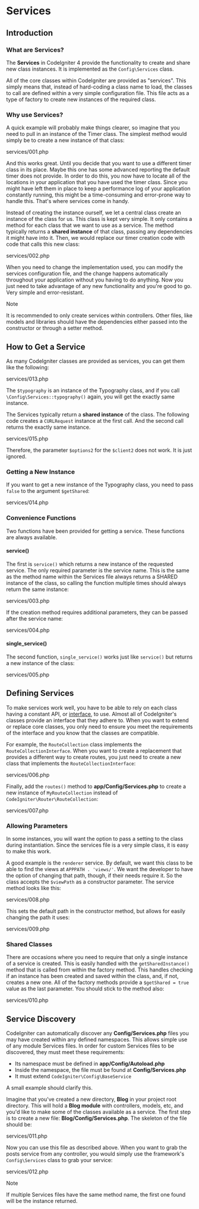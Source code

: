 # Services

<div class="contents" local="" depth="2">

</div>

## Introduction

### What are Services?

The **Services** in CodeIgniter 4 provide the functionality to create
and share new class instances. It is implemented as the
`Config\Services` class.

All of the core classes within CodeIgniter are provided as "services".
This simply means that, instead of hard-coding a class name to load, the
classes to call are defined within a very simple configuration file.
This file acts as a type of factory to create new instances of the
required class.

### Why use Services?

A quick example will probably make things clearer, so imagine that you
need to pull in an instance of the Timer class. The simplest method
would simply be to create a new instance of that class:

<div class="literalinclude">

services/001.php

</div>

And this works great. Until you decide that you want to use a different
timer class in its place. Maybe this one has some advanced reporting the
default timer does not provide. In order to do this, you now have to
locate all of the locations in your application that you have used the
timer class. Since you might have left them in place to keep a
performance log of your application constantly running, this might be a
time-consuming and error-prone way to handle this. That's where services
come in handy.

Instead of creating the instance ourself, we let a central class create
an instance of the class for us. This class is kept very simple. It only
contains a method for each class that we want to use as a service. The
method typically returns a **shared instance** of that class, passing
any dependencies it might have into it. Then, we would replace our timer
creation code with code that calls this new class:

<div class="literalinclude">

services/002.php

</div>

When you need to change the implementation used, you can modify the
services configuration file, and the change happens automatically
throughout your application without you having to do anything. Now you
just need to take advantage of any new functionality and you're good to
go. Very simple and error-resistant.

> [!NOTE]
> It is recommended to only create services within controllers. Other
> files, like models and libraries should have the dependencies either
> passed into the constructor or through a setter method.

## How to Get a Service

As many CodeIgniter classes are provided as services, you can get them
like the following:

<div class="literalinclude">

services/013.php

</div>

The `$typography` is an instance of the Typography class, and if you
call `\Config\Services::typography()` again, you will get the exactly
same instance.

The Services typically return a **shared instance** of the class. The
following code creates a `CURLRequest` instance at the first call. And
the second call returns the exactly same instance.

<div class="literalinclude">

services/015.php

</div>

Therefore, the parameter `$options2` for the `$client2` does not work.
It is just ignored.

### Getting a New Instance

If you want to get a new instance of the Typography class, you need to
pass `false` to the argument `$getShared`:

<div class="literalinclude">

services/014.php

</div>

### Convenience Functions

Two functions have been provided for getting a service. These functions
are always available.

#### service()

The first is `service()` which returns a new instance of the requested
service. The only required parameter is the service name. This is the
same as the method name within the Services file always returns a SHARED
instance of the class, so calling the function multiple times should
always return the same instance:

<div class="literalinclude">

services/003.php

</div>

If the creation method requires additional parameters, they can be
passed after the service name:

<div class="literalinclude">

services/004.php

</div>

#### single_service()

The second function, `single_service()` works just like `service()` but
returns a new instance of the class:

<div class="literalinclude">

services/005.php

</div>

## Defining Services

To make services work well, you have to be able to rely on each class
having a constant API, or
[interface](https://www.php.net/manual/en/language.oop5.interfaces.php),
to use. Almost all of CodeIgniter's classes provide an interface that
they adhere to. When you want to extend or replace core classes, you
only need to ensure you meet the requirements of the interface and you
know that the classes are compatible.

For example, the `RouteCollection` class implements the
`RouteCollectionInterface`. When you want to create a replacement that
provides a different way to create routes, you just need to create a new
class that implements the `RouteCollectionInterface`:

<div class="literalinclude">

services/006.php

</div>

Finally, add the `routes()` method to **app/Config/Services.php** to
create a new instance of `MyRouteCollection` instead of
`CodeIgniter\Router\RouteCollection`:

<div class="literalinclude">

services/007.php

</div>

### Allowing Parameters

In some instances, you will want the option to pass a setting to the
class during instantiation. Since the services file is a very simple
class, it is easy to make this work.

A good example is the `renderer` service. By default, we want this class
to be able to find the views at `APPPATH . 'views/'`. We want the
developer to have the option of changing that path, though, if their
needs require it. So the class accepts the `$viewPath` as a constructor
parameter. The service method looks like this:

<div class="literalinclude">

services/008.php

</div>

This sets the default path in the constructor method, but allows for
easily changing the path it uses:

<div class="literalinclude">

services/009.php

</div>

### Shared Classes

There are occasions where you need to require that only a single
instance of a service is created. This is easily handled with the
`getSharedInstance()` method that is called from within the factory
method. This handles checking if an instance has been created and saved
within the class, and, if not, creates a new one. All of the factory
methods provide a `$getShared = true` value as the last parameter. You
should stick to the method also:

<div class="literalinclude">

services/010.php

</div>

## Service Discovery

CodeIgniter can automatically discover any **Config/Services.php** files
you may have created within any defined namespaces. This allows simple
use of any module Services files. In order for custom Services files to
be discovered, they must meet these requirements:

- Its namespace must be defined in **app/Config/Autoload.php**
- Inside the namespace, the file must be found at
  **Config/Services.php**
- It must extend `CodeIgniter\Config\BaseService`

A small example should clarify this.

Imagine that you've created a new directory, **Blog** in your project
root directory. This will hold a **Blog module** with controllers,
models, etc, and you'd like to make some of the classes available as a
service. The first step is to create a new file:
**Blog/Config/Services.php**. The skeleton of the file should be:

<div class="literalinclude">

services/011.php

</div>

Now you can use this file as described above. When you want to grab the
posts service from any controller, you would simply use the framework's
`Config\Services` class to grab your service:

<div class="literalinclude">

services/012.php

</div>

> [!NOTE]
> If multiple Services files have the same method name, the first one
> found will be the instance returned.
